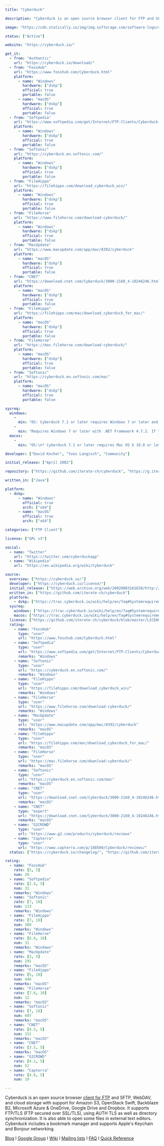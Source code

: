 ```yaml
---
title: "Cyberduck"

description: "Cyberduck is an open source browser client for FTP and SFTP, WebDAV, and cloud storage with support for Amazon S3, OpenStack Swift, Backblaze B2, Microsoft Azure & OneDrive, Google Drive and Dropbox"

image: "https://cdn.statically.io/img/img.softorage.com/software-logo/cyberduck.png?h=64"

status: ["Active"]

website: "https://cyberduck.io/"

get_it:
  - from: "Authentic"
    url: "https://cyberduck.io/download/"
  - from: "FossHub"
    url: "https://www.fosshub.com/Cyberduck.html"
    platform:
      - name: "Windows"
        hardware: ["dskp"]
        official: true
        portable: false
      - name: "macOS"
        hardware: ["dskp"]
        official: true
        portable: false
  - from: "Softpedia"
    url: "https://www.softpedia.com/get/Internet/FTP-Clients/Cyberduck.shtml"
    platform:
      - name: "Windows"
        hardware: ["dskp"]
        official: true
        portable: false
  - from: "Softonic"
    url: "https://cyberduck.en.softonic.com/"
    platform:
      - name: "Windows"
        hardware: ["dskp"]
        official: true
        portable: false
  - from: "FileHippo"
    url: "https://filehippo.com/download_cyberduck_win/"
    platform:
      - name: "Windows"
        hardware: ["dskp"]
        official: true
        portable: false
  - from: "FileHorse"
    url: "https://www.filehorse.com/download-cyberduck/"
    platform:
      - name: "Windows"
        hardware: ["dskp"]
        official: true
        portable: false
  - from: "MacUpdate"
    url: "https://www.macupdate.com/app/mac/8392/cyberduck"
    platform:
      - name: "macOS"
        hardware: ["dskp"]
        official: true
        portable: false
  - from: "CNET"
    url: "https://download.cnet.com/Cyberduck/3000-2160_4-10246246.html"
    platform:
      - name: "macOS"
        hardware: ["dskp"]
        official: true
        portable: false
  - from: "FileHippo"
    url: "https://filehippo.com/mac/download_cyberduck_for_mac/"
    platform:
      - name: "macOS"
        hardware: ["dskp"]
        official: true
        portable: false
  - from: "FileHorse"
    url: "https://mac.filehorse.com/download-cyberduck/"
    platform:
      - name: "macOS"
        hardware: ["dskp"]
        official: true
        portable: false
  - from: "Softonic"
    url: "https://cyberduck.en.softonic.com/mac"
    platform:
      - name: "macOS"
        hardware: ["dskp"]
        official: true
        portable: false

sysreq:
  windows:
    -
      min: "OS: Cyberduck 7.1 or later requires Windows 7 or later and a 64bit architecture."
    -
      min: "Requires Windows 7 or later with .NET Framework 4.7.2. If the ​.NET Framework installation fails, you need to download it manually."
  macos:
    -
      min: "OS:\n* Cyberduck 7.1 or later requires Mac OS X 10.8 or later and a 64bit ​64Bit Intel architecture.\n* Cyberduck 4.7 or later requires Mac OS X 10.7 or later and a 64bit ​64Bit Intel architecture.\n* Cyberduck 4.4 or later requires Mac OS X 10.6 or later and a 64bit ​64Bit Intel architecture.\n* Cyberduck 3.3 or later requires Mac OS X 10.5 or later.\n* Cyberduck 3.0 or later requires Mac OS X 10.4 or later. The latest version ​available is ​3.2.1 supporting Mac OS X 10.4.\n* Cyberduck 2.5 or later requires Mac OS X 10.3.9 or later. The latest version ​available is ​2.8.5 supporting Mac OS X 10.3.9.\n* Cyberduck 2.3 or later requires Mac OS X 10.2 or later. The latest version ​available is ​2.3.3 supporting Mac OS X 10.2."

developer: ["David Kocher", "Yves Langisch", "Community"]

initial_release: ["April 2002"]

repository: ["https://github.com/iterate-ch/cyberduck", "https://g.iterate.ch/scm/iterate/cyberduck.git"]

written_in: ["Java"]

platform:
  - dskp:
      - name: "Windows"
        official: true
        arch: ["x64"]
      - name: "macOS"
        official: true
        arch: ["x64"]

categories: ["FTP Client"]

license: ["GPL v3"]

social:
  - name: "Twitter"
    url: "https://twitter.com/cyberduckapp"
  - name: "Wikipedia"
    url: "https://en.wikipedia.org/wiki/Cyberduck"

source:
  overview: ["https://cyberduck.io/"]
  developer: ["https://cyberduck.io/license/"]
  initial_release: ["https://web.archive.org/web/20020803161838/http://icu.unizh.ch/~dkocher/cyberduck/"]
  written_in: ["https://github.com/iterate-ch/cyberduck"]
  platform:
    - dskp: ["https://trac.cyberduck.io/wiki/help/en/faq#Systemrequirements", "https://cyberduck.io/download/"]
  sysreq:
    windows: ["https://trac.cyberduck.io/wiki/help/en/faq#Systemrequirements", "https://trac.cyberduck.io/wiki/help/en/faq#windows"]
    macos: ["https://trac.cyberduck.io/wiki/help/en/faq#Systemrequirements", "https://trac.cyberduck.io/wiki/help/en/faq#macos"]
  license: ["https://github.com/iterate-ch/cyberduck/blob/master/LICENSE.txt", "https://cyberduck.io/license/"]
  rating:
    - name: "FossHub"
      type: "user"
      url: "https://www.fosshub.com/Cyberduck.html"
    - name: "Softpedia"
      type: "user"
      url: "https://www.softpedia.com/get/Internet/FTP-Clients/Cyberduck.shtml"
      remarks: "Windows"
    - name: "Softonic"
      type: "user"
      url: "https://cyberduck.en.softonic.com/"
      remarks: "Windows"
    - name: "FileHippo"
      type: "user"
      url: "https://filehippo.com/download_cyberduck_win/"
      remarks: "Windows"
    - name: "FileHorse"
      type: "user"
      url: "https://www.filehorse.com/download-cyberduck/"
      remarks: "Windows"
    - name: "MacUpdate"
      type: "user"
      url: "https://www.macupdate.com/app/mac/8392/cyberduck"
      remarks: "macOS"
    - name: "FileHippo"
      type: "user"
      url: "https://filehippo.com/mac/download_cyberduck_for_mac/"
      remarks: "macOS"
    - name: "FileHorse"
      type: "user"
      url: "https://mac.filehorse.com/download-cyberduck/"
      remarks: "macOS"
    - name: "Softonic"
      type: "user"
      url: "https://cyberduck.en.softonic.com/mac"
      remarks: "macOS"
    - name: "CNET"
      type: "user"
      url: "https://download.cnet.com/Cyberduck/3000-2160_4-10246246.html"
      remarks: "macOS"
    - name: "CNET"
      type: "expert"
      url: "https://download.cnet.com/Cyberduck/3000-2160_4-10246246.html"
      remarks: "macOS"
    - name: "G2CROWD"
      type: "user"
      url: "https://www.g2.com/products/cyberduck/reviews"
    - name: "Capterra"
      type: "user"
      url: "https://www.capterra.com/p/188500/Cyberduck/reviews/"
  status: ["https://cyberduck.io/changelog/", "https://github.com/iterate-ch/cyberduck/graphs/contributors", "https://github.com/iterate-ch/cyberduck/blob/master/Changelog.txt"]

rating:
  - name: "FossHub"
    rate: [5, 5]
    num: 20
  - name: "Softpedia"
    rate: [2.4, 5]
    num: 32
    remarks: "Windows"
  - name: "Softonic"
    rate: [7, 10]
    num: 133
    remarks: "Windows"
  - name: "FileHippo"
    rate: [7, 10]
    num: 309
    remarks: "Windows"
  - name: "FileHorse"
    rate: [6.6, 10]
    num: 31
    remarks: "Windows"
  - name: "MacUpdate"
    rate: [3, 5]
    num: 291
    remarks: "macOS"
  - name: "FileHippo"
    rate: [5, 10]
    num: 446
    remarks: "macOS"
  - name: "FileHorse"
    rate: [7.8, 10]
    num: 12
    remarks: "macOS"
  - name: "Softonic"
    rate: [7, 10]
    num: 607
    remarks: "macOS"
  - name: "CNET"
    rate: [4.5, 5]
    num: 151
    remarks: "macOS"
  - name: "CNET"
    rate: [3.5, 5]
    remarks: "macOS"
  - name: "G2CROWD"
    rate: [4.1, 5]
    num: 52
  - name: "Capterra"
    rate: [4.6, 5]
    num: 19

---
```

  Cyberduck is an open source browser [client for FTP](/categories/ftp-client/) and SFTP, WebDAV, and cloud storage with support for Amazon S3, OpenStack Swift, Backblaze B2, Microsoft Azure & OneDrive, Google Drive and Dropbox. It supports FTP/TLS (FTP secured over SSL/TLS), using AUTH TLS as well as directory synchronization. It is also able to open some files in external text editors. Cyberduck includes a bookmark manager and supports Apple's Keychain and Bonjour networking.
  
  [Blog](https://blog.cyberduck.io/)  I  [Google Group](https://groups.google.com/group/cyberduck)  I  [Wiki](https://trac.cyberduck.io/wiki)  I  [Mailing lists](https://trac.cyberduck.io/wiki#MailingLists)  I  [FAQ](https://trac.cyberduck.io/wiki/help/en/faq)  I  [Quick Reference](https://trac.cyberduck.io/wiki/help/en#CyberduckQuickReferenceCheatSheet)